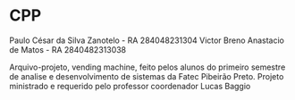 # CPP


Paulo César da Silva Zanotelo - RA 284048231304
Victor Breno Anastacio de Matos - RA 2840482313038


Arquivo-projeto, vending machine, feito pelos alunos do primeiro semestre de analise e desenvolvimento de sistemas da Fatec Pibeirão Preto.
Projeto ministrado e requerido pelo professor coordenador Lucas Baggio

